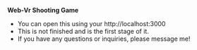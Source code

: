 **Web-Vr Shooting Game**
- You can open this using your http://localhost:3000
- This is not finished and is the first stage of it.
- If you have any questions or inquiries, please message me!
